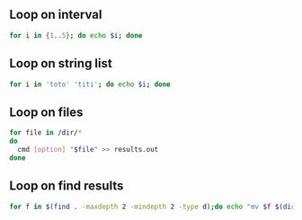 ## Loop on interval
```bash
for i in {1..5}; do echo $i; done
```
## Loop on string list
```bash
for i in 'toto' 'titi'; do echo $i; done
```
## Loop on files
```bash
for file in /dir/*
do
  cmd [option] "$file" >> results.out
done
```
## Loop on find results
```bash
for f in $(find . -maxdepth 2 -mindepth 2 -type d);do echo "mv $f $(dirname $f)/part=$(basename $f)";done
```
